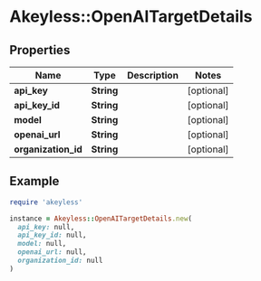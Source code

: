 # Akeyless::OpenAITargetDetails

## Properties

| Name | Type | Description | Notes |
| ---- | ---- | ----------- | ----- |
| **api_key** | **String** |  | [optional] |
| **api_key_id** | **String** |  | [optional] |
| **model** | **String** |  | [optional] |
| **openai_url** | **String** |  | [optional] |
| **organization_id** | **String** |  | [optional] |

## Example

```ruby
require 'akeyless'

instance = Akeyless::OpenAITargetDetails.new(
  api_key: null,
  api_key_id: null,
  model: null,
  openai_url: null,
  organization_id: null
)
```


